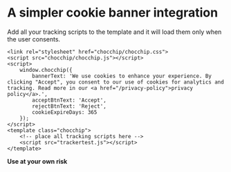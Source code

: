 # A simpler cookie banner integration

Add all your tracking scripts to the template and it will load them only when the user consents.

```
<link rel="stylesheet" href="chocchip/chocchip.css">
<script src="chocchip/chocchip.js"></script>
<script>
    window.chocchip({
        bannerText: 'We use cookies to enhance your experience. By clicking "Accept", you consent to our use of cookies for analytics and tracking. Read more in our <a href="/privacy-policy">privacy policy</a>.',
        acceptBtnText: 'Accept',
        rejectBtnText: 'Reject',
        cookieExpireDays: 365
    });
</script>
<template class="chocchip">
    <!-- place all tracking scripts here -->
    <script src="trackertest.js"></script>
</template>
```

**Use at your own risk**